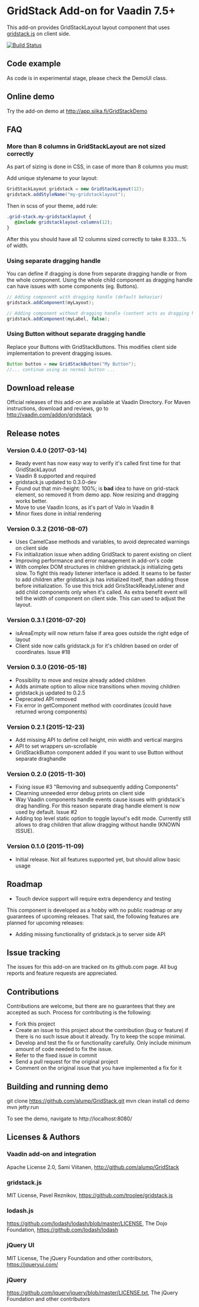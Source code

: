 # GridStack Add-on for Vaadin 7.5+

This add-on provides GridStackLayout layout component that uses [gridstack.js](https://github.com/troolee/gridstack.js) on client side.

[![Build Status](http://siika.fi:8888/jenkins/job/GridStack%20(Vaadin)/badge/icon)](http://siika.fi:8888/jenkins/job/GridStack%20(Vaadin)/)

## Code example

As code is in experimental stage, please check the DemoUI class.

## Online demo

Try the add-on demo at http://app.siika.fi/GridStackDemo

## FAQ

### More than 8 columns in GridStackLayout are not sized correctly
As part of sizing is done in CSS, in case of more than 8 columns you must:

Add unique stylename to your layout:

```java
GridStackLayout gridstack = new GridStackLayout(12);
gridstack.addStyleName("my-gridstacklayout");
```

Then in scss of your theme, add rule:

```scss
.grid-stack.my-gridstacklayout {
   @include gridstacklayout-columns(12);
}
```

After this you should have all 12 columns sized correctly to take 8.333...% of width.

### Using separate dragging handle
You can define if dragging is done from separate dragging handle or from the whole component. Using the whole child
component as dragging handle can have issues with some components (eg. Buttons).

```java
// Adding component with dragging handle (default behavior)
gridstack.addComponent(myLayout);

// Adding component without dragging handle (content acts as dragging handle)
gridstack.addComponent(myLabel, false);
```

### Using Button without separate dragging handle
Replace your Buttons with GridStackButtons. This modifies client side implementation to prevent dragging issues.
 
```java
Button button = new GridStackButton("My Button");
//... continue using as normal button ... 
```

## Download release

Official releases of this add-on are available at Vaadin Directory. For Maven instructions, download and reviews, go to http://vaadin.com/addon/gridstack

## Release notes

### Version 0.4.0 (2017-03-14)
- Ready event has now easy way to verify it's called first time for that GridStackLayout
- Vaadin 8 supported and required
- gridstack.js updated to 0.3.0-dev
- Found out that min-height: 100%; is **bad** idea to have on grid-stack element, so removed it from demo app. Now resizing and dragging works better.
- Move to use Vaadin Icons, as it's part of Valo in Vaadin 8
- Minor fixes done in initial rendering

### Version 0.3.2 (2016-08-07)
- Uses CamelCase methods and variables, to avoid deprecated warnings on client side
- Fix initialization issue when adding GridStack to parent existing on client
- Improving performance and error management in add-on's code
- With complex DOM structures in children gridstack.js initializing gets slow. To fight this ready listener interface
is added. It seams to be faster to add children after gridstack.js has initialized itself, than adding those before
initialization. To use this trick add GrisStackReadyListener and add child components only when it's called. As extra
benefit event will tell the width of component on client side. This can used to adjust the layout.

### Version 0.3.1 (2016-07-20)
- isAreaEmpty will now return false if area goes outside the right edge of layout
- Client side now calls gridstack.js for it's children based on order of coordinates. Issue #18

### Version 0.3.0 (2016-05-18)
- Possibility to move and resize already added children
- Adds animate option to allow nice transitions when moving children
- gridstack.js updated to 0.2.5
- Deprecated API removed
- Fix error in getComponent method with coordinates (could have returned wrong components)

### Version 0.2.1 (2015-12-23)
- Add missing API to define cell height, min width and vertical margins
- API to set wrappers un-scrollable
- GridStackButton component added if you want to use Button without separate draghandle

### Version 0.2.0 (2015-11-30)
- Fixing issue #3 "Removing and subsequently adding Components"
- Clearning unneeded error debug prints on client side
- Way Vaadin components handle events cause issues with gridstack's drag handling. For this reason separate drag handle element is now used by default. Issue #2 
- Adding top level static option to toggle layout's edit mode. Currently still allows to drag children that allow dragging without handle (KNOWN ISSUE).

### Version 0.1.0 (2015-11-09)
- Initial release. Not all features supported yet, but should allow basic usage

## Roadmap
- Touch device support will require extra dependency and testing

This component is developed as a hobby with no public roadmap or any guarantees of upcoming releases. That said, the following features are planned for upcoming releases:
- Adding missing functionality of gridstack.js to server side API

## Issue tracking

The issues for this add-on are tracked on its github.com page. All bug reports and feature requests are appreciated. 

## Contributions

Contributions are welcome, but there are no guarantees that they are accepted as such. Process for contributing is the following:
- Fork this project
- Create an issue to this project about the contribution (bug or feature) if there is no such issue about it already. Try to keep the scope minimal.
- Develop and test the fix or functionality carefully. Only include minimum amount of code needed to fix the issue.
- Refer to the fixed issue in commit
- Send a pull request for the original project
- Comment on the original issue that you have implemented a fix for it

## Building and running demo

git clone https://github.com/alump/GridStack.git
mvn clean install
cd demo
mvn jetty:run

To see the demo, navigate to http://localhost:8080/

## Licenses & Authors

### Vaadin add-on and integration
Apache License 2.0, Sami Viitanen, http://github.com/alump/GridStack

### gridstack.js
MIT License, Pavel Reznikov, https://github.com/troolee/gridstack.js

### lodash.js
https://github.com/lodash/lodash/blob/master/LICENSE, The Dojo Foundation, https://github.com/lodash/lodash

### jQuery UI
MIT License, The jQuery Foundation and other contributors, https://jqueryui.com/

### jQuery
https://github.com/jquery/jquery/blob/master/LICENSE.txt, The jQuery Foundation and other contributors
